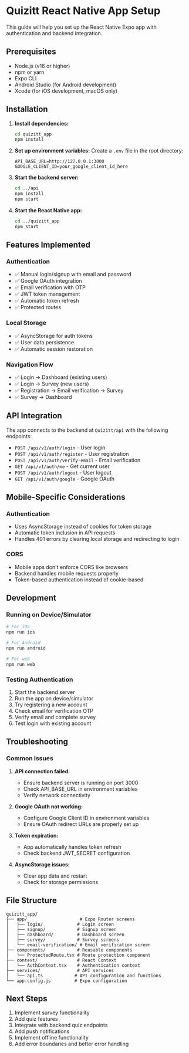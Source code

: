 # Quizitt React Native App Setup

This guide will help you set up the React Native Expo app with authentication and backend integration.

## Prerequisites

- Node.js (v16 or higher)
- npm or yarn
- Expo CLI
- Android Studio (for Android development)
- Xcode (for iOS development, macOS only)

## Installation

1. **Install dependencies:**
   ```bash
   cd quizitt_app
   npm install
   ```

2. **Set up environment variables:**
   Create a `.env` file in the root directory:
   ```env
   API_BASE_URL=http://127.0.0.1:3000
   GOOGLE_CLIENT_ID=your_google_client_id_here
   ```

3. **Start the backend server:**
   ```bash
   cd ../api
   npm install
   npm start
   ```

4. **Start the React Native app:**
   ```bash
   cd ../quizitt_app
   npm start
   ```

## Features Implemented

### Authentication
- ✅ Manual login/signup with email and password
- ✅ Google OAuth integration
- ✅ Email verification with OTP
- ✅ JWT token management
- ✅ Automatic token refresh
- ✅ Protected routes

### Local Storage
- ✅ AsyncStorage for auth tokens
- ✅ User data persistence
- ✅ Automatic session restoration

### Navigation Flow
- ✅ Login → Dashboard (existing users)
- ✅ Login → Survey (new users)
- ✅ Registration → Email verification → Survey
- ✅ Survey → Dashboard

## API Integration

The app connects to the backend at `Quizitt/api` with the following endpoints:

- `POST /api/v1/auth/login` - User login
- `POST /api/v1/auth/register` - User registration
- `POST /api/v1/auth/verify-email` - Email verification
- `GET /api/v1/auth/me` - Get current user
- `POST /api/v1/auth/logout` - User logout
- `GET /api/v1/auth/google` - Google OAuth

## Mobile-Specific Considerations

### Authentication
- Uses AsyncStorage instead of cookies for token storage
- Automatic token inclusion in API requests
- Handles 401 errors by clearing local storage and redirecting to login

### CORS
- Mobile apps don't enforce CORS like browsers
- Backend handles mobile requests properly
- Token-based authentication instead of cookie-based

## Development

### Running on Device/Simulator
```bash
# For iOS
npm run ios

# For Android
npm run android

# For web
npm run web
```

### Testing Authentication
1. Start the backend server
2. Run the app on device/simulator
3. Try registering a new account
4. Check email for verification OTP
5. Verify email and complete survey
6. Test login with existing account

## Troubleshooting

### Common Issues

1. **API connection failed:**
   - Ensure backend server is running on port 3000
   - Check API_BASE_URL in environment variables
   - Verify network connectivity

2. **Google OAuth not working:**
   - Configure Google Client ID in environment variables
   - Ensure OAuth redirect URLs are properly set up

3. **Token expiration:**
   - App automatically handles token refresh
   - Check backend JWT_SECRET configuration

4. **AsyncStorage issues:**
   - Clear app data and restart
   - Check for storage permissions

## File Structure

```
quizitt_app/
├── app/                    # Expo Router screens
│   ├── login/             # Login screen
│   ├── signup/            # Signup screen
│   ├── dashboard/         # Dashboard screen
│   ├── survey/            # Survey screens
│   └── email-verification/ # Email verification screen
├── components/            # Reusable components
│   └── ProtectedRoute.tsx # Route protection component
├── context/               # React Context
│   └── AuthContext.tsx    # Authentication context
├── services/              # API services
│   └── api.ts            # API configuration and functions
└── app.config.js         # Expo configuration
```

## Next Steps

1. Implement survey functionality
2. Add quiz features
3. Integrate with backend quiz endpoints
4. Add push notifications
5. Implement offline functionality
6. Add error boundaries and better error handling 